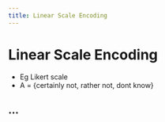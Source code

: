 ```yaml
---
title: Linear Scale Encoding
---
```


# Linear Scale Encoding
- Eg Likert scale
- A = {certainly not, rather not, dont know}

## …












































